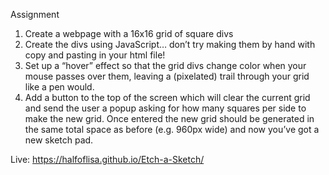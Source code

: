 Assignment

1. Create a webpage with a 16x16 grid of square divs
2. Create the divs using JavaScript… don’t try making them by hand with copy and pasting in your html file!
3. Set up a “hover” effect so that the grid divs change color when your mouse passes over them, leaving a (pixelated) trail through your grid like a pen would.
4. Add a button to the top of the screen which will clear the current grid and send the user a popup asking for how many squares per side to make the new grid. Once entered the new grid should be generated in the same total space as before (e.g. 960px wide) and now you’ve got a new sketch pad.

Live: https://halfoflisa.github.io/Etch-a-Sketch/
